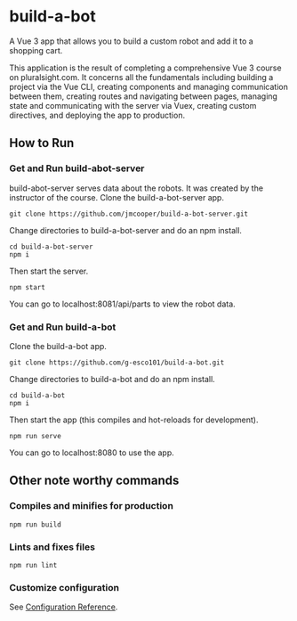 # build-a-bot
A Vue 3 app that allows you to build a custom robot and add it to a shopping cart.

This application is the result of completing a comprehensive Vue 3 course on pluralsight.com. It concerns all the fundamentals including building a project via the Vue CLI, creating components and managing communication between them, creating routes and navigating between pages, managing state and communicating with the server via Vuex, creating custom directives, and deploying the app to production.

## How to Run
### Get and Run build-abot-server
build-abot-server serves data about the robots. It was created by the instructor of the course.
Clone the build-a-bot-server app. 
```
git clone https://github.com/jmcooper/build-a-bot-server.git
```
Change directories to build-a-bot-server and do an npm install.
```
cd build-a-bot-server
npm i
``` 
Then start the server.
```
npm start
```
You can go to localhost:8081/api/parts to view the robot data.
### Get and Run build-a-bot
Clone the build-a-bot app. 
```
git clone https://github.com/g-esco101/build-a-bot.git
```
Change directories to build-a-bot and do an npm install.
```
cd build-a-bot
npm i
``` 
Then start the app (this compiles and hot-reloads for development).
```
npm run serve
```
You can go to localhost:8080 to use the app.
## Other note worthy commands
### Compiles and minifies for production
```
npm run build
```

### Lints and fixes files
```
npm run lint
```

### Customize configuration
See [Configuration Reference](https://cli.vuejs.org/config/).
